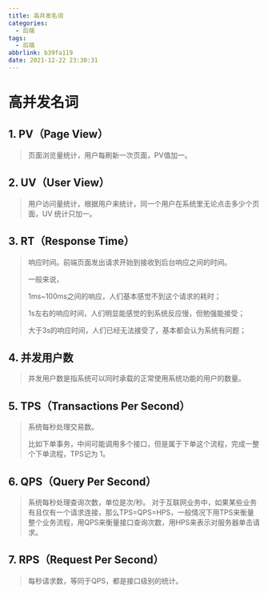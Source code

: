 ```yaml
---
title: 高并发名词
categories:
  - 后端
tags:
  - 后端
abbrlink: b39fa119
date: 2021-12-22 23:30:31
---
```




# 高并发名词

## 1. PV（Page View）

> 页面浏览量统计，用户每刷新一次页面，PV值加一。

## 2. UV（User View）

> 用户访问量统计，根据用户来统计，同一个用户在系统里无论点击多少个页面，UV 统计只加一。

## 3. RT（Response Time）

> 响应时间。前端页面发出请求开始到接收到后台响应之间的时间。
>
> 一般来说，
>
> 1ms~100ms之间的响应，人们基本感觉不到这个请求的耗时；
>
> 1s左右的响应时间，人们明显能感觉的到系统反应慢，但勉强能接受；
>
> 大于3s的响应时间，人们已经无法接受了，基本都会认为系统有问题；

## 4. 并发用户数

> 并发用户数是指系统可以同时承载的正常使用系统功能的用户的数量。

## 5. TPS（Transactions Per Second）

> 系统每秒处理交易数。
>
> 比如下单事务，中间可能调用多个接口，但是属于下单这个流程，完成一整个下单流程，TPS记为 1。 

## 6.  QPS（Query Per Second）

> 系统每秒处理查询次数，单位是次/秒。 对于互联网业务中，如果某些业务有且仅有一个请求连接，那么TPS=QPS=HPS，一般情况下用TPS来衡量整个业务流程，用QPS来衡量接口查询次数，用HPS来表示对服务器单击请求。

## 7. RPS（Request Per Second）

> 每秒请求数，等同于QPS，都是接口级别的统计。



